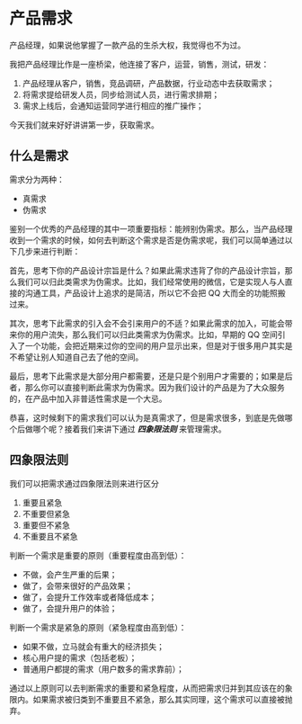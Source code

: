 # 产品需求
产品经理，如果说他掌握了一款产品的生杀大权，我觉得也不为过。

我把产品经理比作是一座桥梁，他连接了客户，运营，销售，测试，研发：

1. 产品经理从客户，销售，竞品调研，产品数据，行业动态中去获取需求；
2. 将需求提给研发人员，同步给测试人员，进行需求排期；
3. 需求上线后，会通知运营同学进行相应的推广操作；

今天我们就来好好讲讲第一步，获取需求。

## 什么是需求
需求分为两种：

* 真需求
* 伪需求

鉴别一个优秀的产品经理的其中一项重要指标：能辨别伪需求。那么，当产品经理收到一个需求的时候，如何去判断这个需求是否是伪需求呢，我们可以简单通过以下几步来进行判断：

首先，思考下你的产品设计宗旨是什么？如果此需求违背了你的产品设计宗旨，那么我们可以归此类需求为伪需求。比如，我们经常使用的微信，它是实现人与人直接的沟通工具，产品设计上追求的是简洁，所以它不会把 QQ 大而全的功能照搬过来。

其次，思考下此需求的引入会不会引来用户的不适？如果此需求的加入，可能会带来你的用户流失，那么我们可以归此类需求为伪需求。比如，早期的 QQ 空间引入了一个功能，会把近期来过你的空间的用户显示出来，但是对于很多用户其实是不希望让别人知道自己去了他的空间。

最后，思考下此需求是大部分用户都需要，还是只是个别用户才需要的；如果是后者，那么你可以直接判断此需求为伪需求。因为我们设计的产品是为了大众服务的，在产品中加入非普适性需求是一个大忌。

恭喜，这时候剩下的需求我们可以认为是真需求了，但是需求很多，到底是先做哪个后做哪个呢？接着我们来讲下通过 ***四象限法则*** 来管理需求。

## 四象限法则
我们可以把需求通过四象限法则来进行区分

1. 重要且紧急
2. 不重要但紧急
3. 重要但不紧急
4. 不重要且不紧急

判断一个需求是重要的原则（重要程度由高到低）：

* 不做，会产生严重的后果；
* 做了，会带来很好的产品效果；
* 做了，会提升工作效率或者降低成本；
* 做了，会提升用户的体验；

判断一个需求是紧急的原则（紧急程度由高到低）：

* 如果不做，立马就会有重大的经济损失；
* 核心用户提的需求（包括老板）；
* 普通用户都提的需求（用户数多的需求靠前）；

通过以上原则可以去判断需求的重要和紧急程度，从而把需求归并到其应该在的象限内。如果需求被归类到不重要且不紧急，那么其实同理，这个需求可以直接被抛弃。
